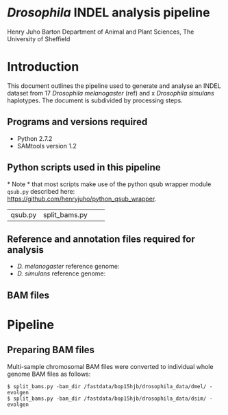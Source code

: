 # *Drosophila* INDEL analysis pipeline
Henry Juho Barton
Department of Animal and Plant Sciences, The University of Sheffield  

# Introduction

This document outlines the pipeline used to generate and analyse an INDEL dataset from 17 *Drosophila melanogaster* (ref) and x *Drosophila simulans* haplotypes. The document is subdivided by processing steps.

## Programs and versions required

  * Python 2.7.2
  * SAMtools version 1.2



## Python scripts used in this pipeline

\* Note \* that most scripts make use of the python qsub wrapper module ```qsub.py``` described here: <https://github.com/henryjuho/python_qsub_wrapper>.


|                            |                            |                             |                             |
|:---------------------------|:---------------------------|:----------------------------|:----------------------------|
| qsub.py                    | split_bams.py              |                             |                             |

## Reference and annotation files required for analysis

  * *D. melanogaster* reference genome: 
  * *D. simulans* reference genome:
  
## BAM files

# Pipeline
## Preparing BAM files

Multi-sample chromosomal BAM files were converted to individual whole genome BAM files as follows:

```
$ split_bams.py -bam_dir /fastdata/bop15hjb/drosophila_data/dmel/ -evolgen
$ split_bams.py -bam_dir /fastdata/bop15hjb/drosophila_data/dsim/ -evolgen
```
